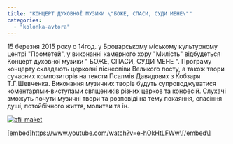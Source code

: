 ```yaml
---
title: "КОНЦЕРТ ДУХОВНОЇ МУЗИКИ \"БОЖЕ, СПАСИ, СУДИ МЕНЕ\""
categories: 
  - "kolonka-avtora"
---
```


15 березня 2015 року о 14год. у Броварському міському культурному центрі "Прометей", у виконанні камерного хору "Милість" відбудеться Концерт духовної музики " БОЖЕ, СПАСИ, СУДИ МЕНЕ ". Програму концерту складають церковні піснеспіви Великого посту, а також твори сучасних композиторів на тексти Псалмів Давидових з Кобзаря Т.Г.Шевченка. Виконання музичних творів будуть супроводжуватися коментарями-виступами священиків різних церков та конфесій. Слухачі зможуть почути музичні твори та розповіді на тему покаяння, спасіння душі, потойбічного життя, молитви та ін.

[![afi_maket](https://mpz.brovary.org/wp-content/uploads/2015/03/afi_maket.jpg)](https://mpz.brovary.org/wp-content/uploads/2015/03/afi_maket.jpg)

\[embed\]https://www.youtube.com/watch?v=e-hOkHtLFWw\[/embed\]
